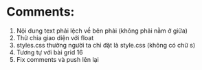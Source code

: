 # Comments:
1. Nội dung text phải lệch về bên phải (không phải nằm ở giữa)
2. Thử chia giao diện với float
3. styles.css thường người ta chỉ đặt là style.css (không có chữ s)
4. Tương tự với bài grid 16
5. Fix comments và push lên lại
